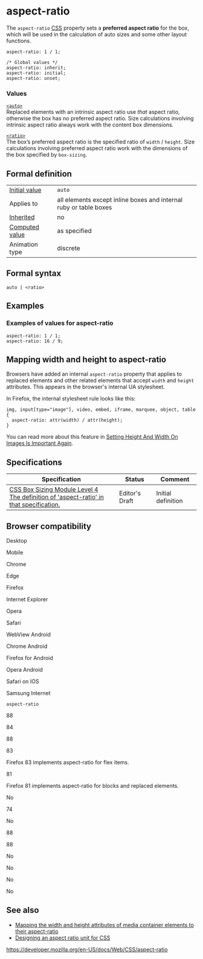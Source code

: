 # aspect-ratio

The `aspect-ratio` [CSS](https://developer.mozilla.org/en-US/docs/Web/CSS) property sets a **preferred aspect ratio** for the box, which will be used in the calculation of auto sizes and some other layout functions.

    aspect-ratio: 1 / 1;

    /* Global values */
    aspect-ratio: inherit;
    aspect-ratio: initial;
    aspect-ratio: unset;

### Values

[`<auto>`](width)  
Replaced elements with an intrinsic aspect ratio use _that_ aspect ratio, otherwise the box has no preferred aspect ratio. Size calculations involving intrinsic aspect ratio always work with the content box dimensions.

[`<ratio>`](ratio)  
The box’s preferred aspect ratio is the specified ratio of `width` / `height`. Size calculations involving preferred aspect ratio work with the dimensions of the box specified by `box-sizing`.

## Formal definition

<table><tbody><tr class="odd"><td><a href="initial_value">Initial value</a></td><td><code>auto</code></td></tr><tr class="even"><td>Applies to</td><td>all elements except inline boxes and internal ruby or table boxes</td></tr><tr class="odd"><td><a href="inheritance">Inherited</a></td><td>no</td></tr><tr class="even"><td><a href="computed_value">Computed value</a></td><td>as specified</td></tr><tr class="odd"><td>Animation type</td><td>discrete</td></tr></tbody></table>

## Formal syntax

    auto | <ratio>

## Examples

### Examples of values for aspect-ratio

    aspect-ratio: 1 / 1;
    aspect-ratio: 16 / 9;

## Mapping width and height to aspect-ratio

Browsers have added an internal `aspect-ratio` property that applies to replaced elements and other related elements that accept `width` and `height` attributes. This appears in the browser's internal UA stylesheet.

In Firefox, the internal stylesheet rule looks like this:

    img, input[type="image"], video, embed, iframe, marquee, object, table {
      aspect-ratio: attr(width) / attr(height);
    }

You can read more about this feature in [Setting Height And Width On Images Is Important Again](https://www.smashingmagazine.com/2020/03/setting-height-width-images-important-again/).

## Specifications

<table><thead><tr class="header"><th>Specification</th><th>Status</th><th>Comment</th></tr></thead><tbody><tr class="odd"><td><a href="https://drafts.csswg.org/css-sizing-4/#aspect-ratio">CSS Box Sizing Module Level 4<br />
<span class="small">The definition of 'aspect-ratio' in that specification.</span></a></td><td><span class="spec-ed">Editor's Draft</span></td><td>Initial definition</td></tr></tbody></table>

## Browser compatibility

Desktop

Mobile

Chrome

Edge

Firefox

Internet Explorer

Opera

Safari

WebView Android

Chrome Android

Firefox for Android

Opera Android

Safari on IOS

Samsung Internet

`aspect-ratio`

88

84

88

83

Firefox 83 implements aspect-ratio for flex items.

81

Firefox 81 implements aspect-ratio for blocks and replaced elements.

No

74

No

88

88

No

No

No

No

## See also

- [Mapping the width and height attributes of media container elements to their aspect-ratio](https://developer.mozilla.org/en-US/docs/Web/Media/images/aspect_ratio_mapping)
- [Designing an aspect ratio unit for CSS](https://www.smashingmagazine.com/2019/03/aspect-ratio-unit-css/)

<a href="https://developer.mozilla.org/en-US/docs/Web/CSS/aspect-ratio" class="_attribution-link">https://developer.mozilla.org/en-US/docs/Web/CSS/aspect-ratio</a>
